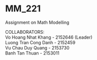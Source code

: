 # MM_221
Assignment on Math Modelling

COLLABORATORS: <br />
Vo Hoang Nhat Khang - 2152646 (Leader) <br />
Luong Tran Cong Danh - 2152459 <br />
Vu Chau Duy Quang - 2153730 <br />
Banh Tan Thuan - 2153011
